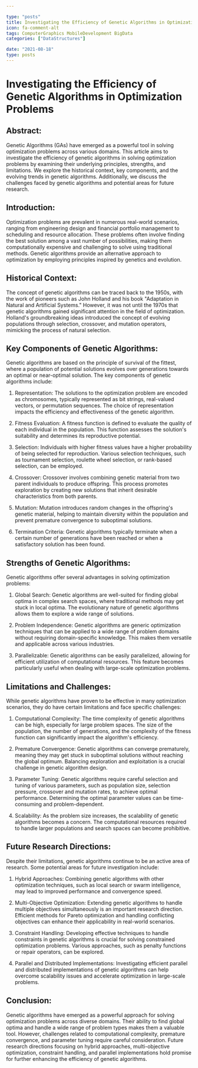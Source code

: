 ```yaml
---

type: "posts"
title: Investigating the Efficiency of Genetic Algorithms in Optimization Problems
icon: fa-comment-alt
tags: ComputerGraphics MobileDevelopment BigData
categories: ["DataStructures"]

date: "2021-08-18"
type: posts
---
```





# Investigating the Efficiency of Genetic Algorithms in Optimization Problems

## Abstract:
Genetic Algorithms (GAs) have emerged as a powerful tool in solving optimization problems across various domains. This article aims to investigate the efficiency of genetic algorithms in solving optimization problems by examining their underlying principles, strengths, and limitations. We explore the historical context, key components, and the evolving trends in genetic algorithms. Additionally, we discuss the challenges faced by genetic algorithms and potential areas for future research.

## Introduction:
Optimization problems are prevalent in numerous real-world scenarios, ranging from engineering design and financial portfolio management to scheduling and resource allocation. These problems often involve finding the best solution among a vast number of possibilities, making them computationally expensive and challenging to solve using traditional methods. Genetic algorithms provide an alternative approach to optimization by employing principles inspired by genetics and evolution.

## Historical Context:
The concept of genetic algorithms can be traced back to the 1950s, with the work of pioneers such as John Holland and his book "Adaptation in Natural and Artificial Systems." However, it was not until the 1970s that genetic algorithms gained significant attention in the field of optimization. Holland's groundbreaking ideas introduced the concept of evolving populations through selection, crossover, and mutation operators, mimicking the process of natural selection.

## Key Components of Genetic Algorithms:
Genetic algorithms are based on the principle of survival of the fittest, where a population of potential solutions evolves over generations towards an optimal or near-optimal solution. The key components of genetic algorithms include:

1. Representation: The solutions to the optimization problem are encoded as chromosomes, typically represented as bit strings, real-valued vectors, or permutation sequences. The choice of representation impacts the efficiency and effectiveness of the genetic algorithm.

2. Fitness Evaluation: A fitness function is defined to evaluate the quality of each individual in the population. This function assesses the solution's suitability and determines its reproductive potential.

3. Selection: Individuals with higher fitness values have a higher probability of being selected for reproduction. Various selection techniques, such as tournament selection, roulette wheel selection, or rank-based selection, can be employed.

4. Crossover: Crossover involves combining genetic material from two parent individuals to produce offspring. This process promotes exploration by creating new solutions that inherit desirable characteristics from both parents.

5. Mutation: Mutation introduces random changes in the offspring's genetic material, helping to maintain diversity within the population and prevent premature convergence to suboptimal solutions.

6. Termination Criteria: Genetic algorithms typically terminate when a certain number of generations have been reached or when a satisfactory solution has been found.

## Strengths of Genetic Algorithms:
Genetic algorithms offer several advantages in solving optimization problems:

1. Global Search: Genetic algorithms are well-suited for finding global optima in complex search spaces, where traditional methods may get stuck in local optima. The evolutionary nature of genetic algorithms allows them to explore a wide range of solutions.

2. Problem Independence: Genetic algorithms are generic optimization techniques that can be applied to a wide range of problem domains without requiring domain-specific knowledge. This makes them versatile and applicable across various industries.

3. Parallelizable: Genetic algorithms can be easily parallelized, allowing for efficient utilization of computational resources. This feature becomes particularly useful when dealing with large-scale optimization problems.

## Limitations and Challenges:
While genetic algorithms have proven to be effective in many optimization scenarios, they do have certain limitations and face specific challenges:

1. Computational Complexity: The time complexity of genetic algorithms can be high, especially for large problem spaces. The size of the population, the number of generations, and the complexity of the fitness function can significantly impact the algorithm's efficiency.

2. Premature Convergence: Genetic algorithms can converge prematurely, meaning they may get stuck in suboptimal solutions without reaching the global optimum. Balancing exploration and exploitation is a crucial challenge in genetic algorithm design.

3. Parameter Tuning: Genetic algorithms require careful selection and tuning of various parameters, such as population size, selection pressure, crossover and mutation rates, to achieve optimal performance. Determining the optimal parameter values can be time-consuming and problem-dependent.

4. Scalability: As the problem size increases, the scalability of genetic algorithms becomes a concern. The computational resources required to handle larger populations and search spaces can become prohibitive.

## Future Research Directions:
Despite their limitations, genetic algorithms continue to be an active area of research. Some potential areas for future investigation include:

1. Hybrid Approaches: Combining genetic algorithms with other optimization techniques, such as local search or swarm intelligence, may lead to improved performance and convergence speed.

2. Multi-Objective Optimization: Extending genetic algorithms to handle multiple objectives simultaneously is an important research direction. Efficient methods for Pareto optimization and handling conflicting objectives can enhance their applicability in real-world scenarios.

3. Constraint Handling: Developing effective techniques to handle constraints in genetic algorithms is crucial for solving constrained optimization problems. Various approaches, such as penalty functions or repair operators, can be explored.

4. Parallel and Distributed Implementations: Investigating efficient parallel and distributed implementations of genetic algorithms can help overcome scalability issues and accelerate optimization in large-scale problems.

## Conclusion:
Genetic algorithms have emerged as a powerful approach for solving optimization problems across diverse domains. Their ability to find global optima and handle a wide range of problem types makes them a valuable tool. However, challenges related to computational complexity, premature convergence, and parameter tuning require careful consideration. Future research directions focusing on hybrid approaches, multi-objective optimization, constraint handling, and parallel implementations hold promise for further enhancing the efficiency of genetic algorithms.